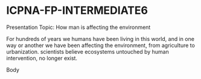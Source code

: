 # ICPNA-FP-INTERMEDIATE6

Presentation
Topic: How man is affecting the environment

For hundreds of years we humans have been living in this world, and in one way or another we have been affecting the environment, from agriculture to urbanization. scientists believe ecosystems untouched by human intervention, no longer exist.

Body
